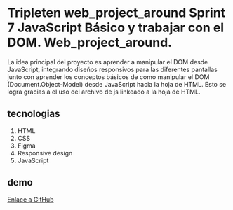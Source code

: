 # Tripleten web_project_around Sprint 7 JavaScript Básico y trabajar con el DOM. Web_project_around.
La idea principal del proyecto es aprender a manipular el DOM desde JavaScript, integrando diseños responsivos para las diferentes pantallas junto con aprender los conceptos básicos de como manipular el DOM (Document.Object-Model) desde JavaScript hacia la hoja de HTML.
Esto se logra gracias a el uso del archivo de js linkeado a la hoja de HTML.

## tecnologias
1. HTML
1. CSS
1. Figma
1. Responsive design
1. JavaScript

## demo
[Enlace a GitHub](https://matiasyb-wd.github.io/web_project_around/)